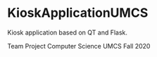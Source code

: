 # KioskApplicationUMCS
Kiosk application based on QT and Flask.

Team Project Computer Science UMCS Fall 2020
